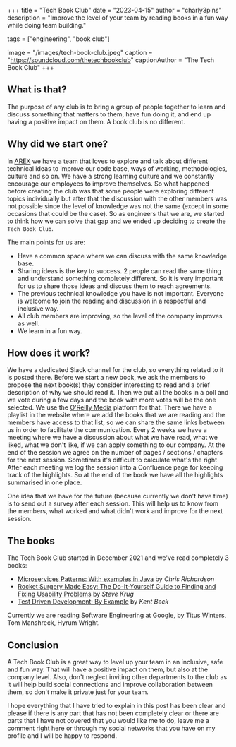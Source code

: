 +++
title = "Tech Book Club"
date = "2023-04-15"
author = "charly3pins"
description = "Improve the level of your team by reading books in a fun way while doing team building."

tags = ["engineering", "book club"]

image = "/images/tech-book-club.jpeg"
caption = "https://soundcloud.com/thetechbookclub"
captionAuthor = "The Tech Book Club"
+++
## What is that?
The purpose of any club is to bring a group of people together to learn and discuss something that matters to them, have fun doing it, and end up having a positive impact on them. A book club is no different.

## Why did we start one?
In [AREX](https://arex.io/) we have a team that loves to explore and talk about different technical ideas to improve our code base, ways of working, methodologies, culture and so on. We have a strong learning culture and we constantly encourage our employees to improve themselves. So what happened before creating the club was that some people were exploring different topics individually but after that the discussion with the other members was not possible since the level of knowledge was not the same (except in some occasions that could be the case). So as engineers that we are, we started to think how we can solve that gap and we ended up deciding to create the `Tech Book Club`.

The main points for us are:
- Have a common space where we can discuss with the same knowledge base.
- Sharing ideas is the key to success. 2 people can read the same thing and understand something completely different. So it is very important for us to share those ideas and discuss them to reach agreements. 
- The previous technical knowledge you have is not important. Everyone is welcome to join the reading and discussion in a respectful and inclusive way.
- All club members are improving, so the level of the company improves as well.
- We learn in a fun way.


## How does it work?
We have a dedicated Slack channel for the club, so everything related to it is posted there. Before we start a new book, we ask the members to propose the next book(s) they consider interesting to read and a brief description of why we should read it.
Then we put all the books in a poll and we vote during a few days and the book with more votes will be the one selected.
We use the [O'Reilly Media](https://www.oreilly.com/) platform for that. There we have a playlist in the website where we add the books that we are reading and the members have access to that list, so we can share the same links between us in order to facilitate the communication.
Every 2 weeks we have a meeting where we have a discussion about what we have read, what we liked, what we don't like, if we can apply something to our company. At the end of the session we agree on the number of pages / sections / chapters for the next session. Sometimes it's difficult to calculate what's the right 
After each meeting we log the session into a Confluence page for keeping track of the highlights. So at the end of the book we have all the highlights summarised in one place.

One idea that we have for the future (because currently we don't have time) is to send out a survey after each session. This will help us to know from the members, what worked and what didn't work and improve for the next session.

## The books
The Tech Book Club started in December 2021 and we've read completely 3 books:
* [Microservices Patterns: With examples in Java](https://amzn.to/3v1gqks) by _Chris Richardson_
* [Rocket Surgery Made Easy: The Do-It-Yourself Guide to Finding and Fixing Usability Problems](https://amzn.to/3TmhcAq) by _Steve Krug_
* [Test Driven Development: By Example](https://amzn.to/3PoQo1o) by _Kent Beck_

Currently we are reading Software Engineering at Google, by Titus Winters, Tom Manshreck, Hyrum Wright.
 
## Conclusion

A Tech Book Club is a great way to level up your team in an inclusive, safe and fun way. That will have a positive impact on them, but also at the company level. Also, don't neglect inviting other departments to the club as it will help build social connections and improve collaboration between them, so don't make it private just for your team.

I hope everything that I have tried to explain in this post has been clear and please if there is any part that has not been completely clear or there are parts that I have not covered that you would like me to do, leave me a comment right here or through my social networks that you have on my profile and I will be happy to respond.
